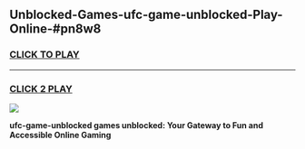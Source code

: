 
## Unblocked-Games-ufc-game-unblocked-Play-Online-#pn8w8
<h3>
<a href="https://premium.freeplayer.one?title=ufc-game-unblocked&ref=24F">CLICK TO PLAY</a></h3>
<hr>

<h3>
<a href="https://premium.freeplayer.one?title=ufc-game-unblocked&ref=24F">CLICK 2 PLAY</a>
  
</h3>

<a href="https://premium.freeplayer.one?title=ufc-game-unblocked&ref=24F/"><img src="https://clearcache.store/games.png"></a>


**ufc-game-unblocked games unblocked: Your Gateway to Fun and Accessible Online Gaming**
